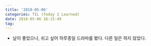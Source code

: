 ```yaml
---
title: '2018-05-06'
categories: TIL (Today I Learned)
date: 2018-05-06 16:15:49
tag:
---
```


- 날이 좋았으나, 쉬고 싶어 하루종일 드라마를 봤다. 다른 일은 하지 않았다.
